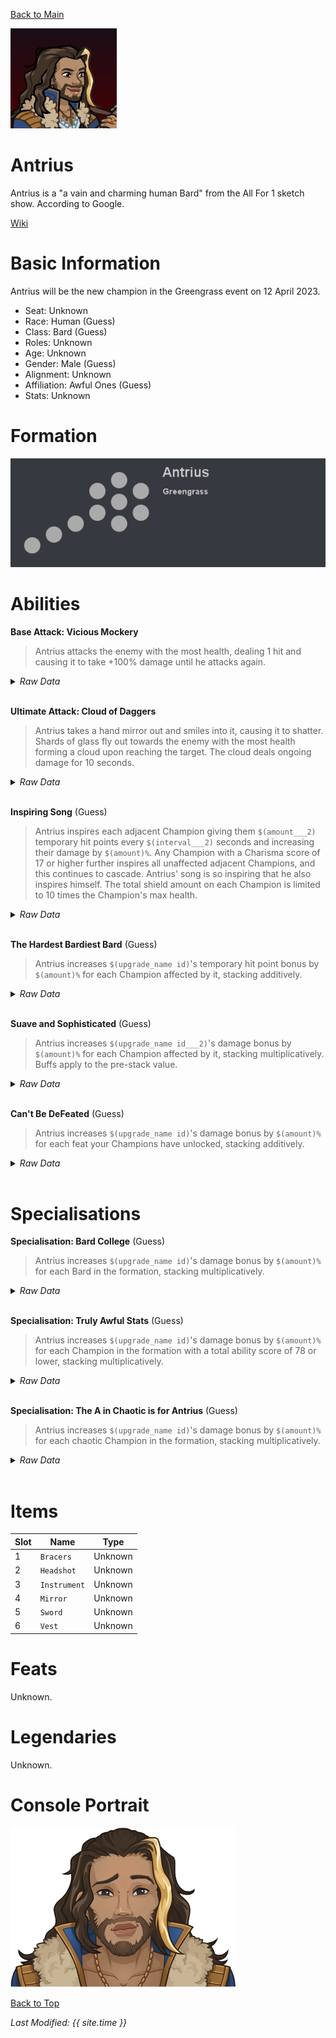 [Back to Main](index.md)

![PC Portrait](images/portrait_antrius.png)

# Antrius

Antrius is a "a vain and charming human Bard" from the All For 1 sketch show. According to Google.

[Wiki](https://tvtropes.org/pmwiki/pmwiki.php/Characters/OneForAll)

# Basic Information

Antrius will be the new champion in the Greengrass event on 12 April 2023.

* Seat: Unknown
* Race: Human (Guess)
* Class: Bard (Guess)
* Roles: Unknown
* Age: Unknown
* Gender: Male (Guess)
* Alignment: Unknown
* Affiliation: Awful Ones (Guess)
* Stats: Unknown

# Formation

![Formation Layout](images/formation_antrius.png)

# Abilities

**Base Attack: Vicious Mockery**
> Antrius attacks the enemy with the most health, dealing 1 hit and causing it to take +100% damage until he attacks again.
<details><summary><em>Raw Data</em></summary>
<p>
<pre>
{
    "description": "Antrius attacks the enemy with the most health, dealing 1 hit and causing it to take +100% damage until he attacks again.",
    "long_description": "",
    "damage_modifier": 1,
    "damage_types": ["magic"],
    "graphic_id": 0,
    "target": "highest_health",
    "aoe_radius": 0,
    "tags": ["ranged"],
    "num_targets": 1,
    "animations": [{
        "hit_sound": 133,
        "shoot_sound": 159,
        "projectile_graphic_id": 1,
        "type": "ranged_attack",
        "projectile": "song_of_pain",
        "shoot_frame": 9
    }],
    "name": "Vicious Mockery",
    "cooldown": 6,
    "id": 614
}
</pre>
</p>
</details>
<br />

**Ultimate Attack: Cloud of Daggers**
> Antrius takes a hand mirror out and smiles into it, causing it to shatter. Shards of glass fly out towards the enemy with the most health forming a cloud upon reaching the target. The cloud deals ongoing damage for 10 seconds.
<details><summary><em>Raw Data</em></summary>
<p>
<pre>
{
    "description": "Antrius smiles into a mirror causing it to shatter. The shards create a cloud dealing damage to all enemies within it.",
    "long_description": "Antrius takes a hand mirror out and smiles into it, causing it to shatter. Shards of glass fly out towards the enemy with the most health forming a cloud upon reaching the target. The cloud deals ongoing damage for 10 seconds.",
    "damage_modifier": 1,
    "damage_types": ["melee"],
    "graphic_id": 18689,
    "target": "highest_health",
    "aoe_radius": 0,
    "tags": [
        "melee",
        "ultimate"
    ],
    "num_targets": 1,
    "animations": [{
        "duration": 10,
        "projectile_data": {
            "projectile_details": {
                "trail": {
                    "scale_lerp": [
                        {
                            "x": 1,
                            "y": 1
                        },
                        {
                            "x": 0,
                            "y": 0
                        }
                    ],
                    "lifespan": 0.3,
                    "initial_velocity": {
                        "x": "250",
                        "y": "0"
                    },
                    "alpha_lerp": {
                        "0": 0,
                        "1": 0,
                        "0.1": 0.75
                    },
                    "tint": {
                        "a": 1,
                        "r": 1,
                        "b": 1,
                        "g": 1
                    },
                    "spawn_rate": 160,
                    "particle_graphic_ids": [
                        7693,
                        18554
                    ],
                    "velocity_jitter": {
                        "x": "100",
                        "y": "100"
                    }
                },
                "percent_height_offset": 0,
                "projectile_graphic_id": 18554,
                "projectile_speed": 1511,
                "rotation_speed": 0
            },
            "hit_sound": 133,
            "shoot_offset_y": -62.5,
            "shoot_offset_x": 90,
            "shoot_sound": 149,
            "type": "ranged_attack",
            "projectile": "pd_generic_projectile",
            "shoot_frame": 55
        },
        "ultimate": "antrius",
        "type": "ultimate_attack",
        "num_damage_ticks": 20,
        "aoe_radius": 160
    }],
    "name": "Cloud of Daggers",
    "cooldown": 10,
    "id": 615
}
</pre>
</p>
</details>
<br />

**Inspiring Song** (Guess)
> Antrius inspires each adjacent Champion giving them `$(amount___2)` temporary hit points every `$(interval___2)` seconds and increasing their damage by `$(amount)%`. Any Champion with a Charisma score of 17 or higher further inspires all unaffected adjacent Champions, and this continues to cascade. Antrius' song is so inspiring that he also inspires himself. The total shield amount on each Champion is limited to 10 times the Champion's max health.
<details><summary><em>Raw Data</em></summary>
<p>
<pre>
{
    "effect_keys": [
        {
            "overlay_location": "slot",
            "bottom": true,
            "active_graphic_id": 18661,
            "effect_string": "hero_dps_multiplier_mult,100",
            "sort_offset": -1,
            "targets": [{
                "type": "cascade",
                "cascade_target_filter": {
                    "score": 17,
                    "stat": "cha",
                    "check": ">=",
                    "type": "stat_score"
                },
                "cascade_type": "self_and_adj"
            }]
        },
        {
            "target_self": true,
            "effect_string": "grant_temporary_hp_with_cooldown,10,5,0,1000",
            "override_key_desc": "$target is granted $amount temporary HP every $(interval) seconds. The total temporary HP can only grant up to $optional_percent_limit% of $target's max HP",
            "targets": [{
                "type": "cascade",
                "cascade_target_filter": {
                    "score": 17,
                    "stat": "cha",
                    "check": ">=",
                    "type": "stat_score"
                },
                "cascade_type": "self_and_adj"
            }],
            "apply_temp_hp_regardless_of_health": true
        },
        {
            "overlay_location": "slot",
            "bottom": true,
            "active_graphic_id": 18553,
            "effect_string": "do_nothing",
            "sort_offset": 0,
            "filter_targets": [{
                "score": 17,
                "stat": "cha",
                "check": ">=",
                "type": "stat_score"
            }],
            "targets": [{
                "type": "cascade",
                "cascade_target_filter": {
                    "score": 17,
                    "stat": "cha",
                    "check": ">=",
                    "type": "stat_score"
                },
                "cascade_type": "self_and_adj"
            }]
        }
    ],
    "requirements": "",
    "description": {"desc": "$(source_hero) inspires each adjacent Champion giving them $(amount___2) temporary hit points every $(interval___2) seconds and increasing their damage by $(amount)%. Any Champion with a Charisma score of 17 or higher further inspires all unaffected adjacent Champions, and this continues to cascade. $(source_hero)' song is so inspiring that he also inspires himself. The total shield amount on each Champion is limited to 10 times the Champion's max health."},
    "id": 1462,
    "flavour_text": "",
    "graphic_id": 18683,
    "properties": {
        "indexed_effect_properties": true,
        "is_formation_ability": true,
        "default_bonus_index": 0,
        "per_effect_index_bonuses": true
    }
}
</pre>
</p>
</details>
<br />

**The Hardest Bardiest Bard** (Guess)
> Antrius increases `$(upgrade_name id)`'s temporary hit point bonus by `$(amount)%` for each Champion affected by it, stacking additively.
<details><summary><em>Raw Data</em></summary>
<p>
<pre>
{
    "effect_keys": [{
        "stack_title": "Affected Champions",
        "amount_updated_listeners": ["slot_changed"],
        "show_bonus": true,
        "amount_func": "add",
        "stack_func": "per_crusader",
        "effect_string": "buff_upgrade,100,10794,1",
        "stack_func_data": {"ekh_filter": {
            "upgrade_id": 10794,
            "type": "affected_by_upgrade"
        }}
    }],
    "requirements": "",
    "description": {"desc": "$(source_hero) increases $(upgrade_name id)'s temporary hit point bonus by $(amount)% for each Champion affected by it, stacking additively."},
    "id": 1463,
    "flavour_text": "",
    "graphic_id": 18685,
    "properties": {
        "is_formation_ability": true,
        "owner_use_outgoing_description": true
    }
}
</pre>
</p>
</details>
<br />

**Suave and Sophisticated** (Guess)
> Antrius increases `$(upgrade_name id___2)`'s damage bonus by `$(amount)%` for each Champion affected by it, stacking multiplicatively. Buffs apply to the pre-stack value.
<details><summary><em>Raw Data</em></summary>
<p>
<pre>
{
    "effect_keys": [
        {"effect_string": "pre_stack_amount,100"},
        {
            "amount_expr": "upgrade_amount(10796,0)",
            "stack_title": "Affected Champions",
            "amount_updated_listeners": ["slot_changed"],
            "show_bonus": true,
            "amount_func": "mult",
            "stack_func": "per_crusader",
            "effect_string": "buff_upgrade,0,10794,0",
            "stack_func_data": {"ekh_filter": {
                "upgrade_id": 10794,
                "type": "affected_by_upgrade"
            }}
        }
    ],
    "requirements": "",
    "description": {"desc": "$(source_hero) increases $(upgrade_name id___2)'s damage bonus by $(amount)% for each Champion affected by it, stacking multiplicatively. Buffs apply to the pre-stack value."},
    "id": 1464,
    "flavour_text": "",
    "graphic_id": 18684,
    "properties": {
        "indexed_effect_properties": true,
        "is_formation_ability": true,
        "default_bonus_index": 0,
        "owner_use_outgoing_description": true,
        "per_effect_index_bonuses": true
    }
}
</pre>
</p>
</details>
<br />

**Can't Be DeFeated** (Guess)
> Antrius increases `$(upgrade_name id)`'s damage bonus by `$(amount)%` for each feat your Champions have unlocked, stacking additively.
<details><summary><em>Raw Data</em></summary>
<p>
<pre>
{
    "effect_keys": [{
        "stack_title": "Unlocked Feats",
        "amount_updated_listeners": ["feat_changed"],
        "show_bonus": true,
        "amount_func": "add",
        "stack_func": "per_feat",
        "effect_string": "buff_upgrade,100,10794,0"
    }],
    "requirements": "",
    "description": {"desc": "$(source_hero) increases $(upgrade_name id)'s damage bonus by $(amount)% for each feat your Champions have unlocked, stacking additively."},
    "id": 1465,
    "flavour_text": "",
    "graphic_id": 18682,
    "properties": {
        "is_formation_ability": true,
        "owner_use_outgoing_description": true
    }
}
</pre>
</p>
</details>
<br />

# Specialisations

**Specialisation: Bard College** (Guess)
> Antrius increases `$(upgrade_name id)`'s damage bonus by `$(amount)%` for each Bard in the formation, stacking multiplicatively.
<details><summary><em>Raw Data</em></summary>
<p>
<pre>
{
    "effect_keys": [{
        "stacks_multiply": true,
        "off_when_benched": true,
        "effect_string": "buff_upgrade_per_any_tagged_crusader_mult,200,10794,bard"
    }],
    "requirements": "",
    "description": {"desc": "$(source_hero) increases $(upgrade_name id)'s damage bonus by $(amount)% for each Bard in the formation, stacking multiplicatively."},
    "id": 1466,
    "flavour_text": "",
    "graphic_id": 0,
    "properties": {
        "is_formation_ability": true,
        "spec_option_post_apply_info": "Bard Champions: $num_stacks",
        "owner_use_outgoing_description": true,
        "type": "upgrade",
        "formation_circle_icon": false
    }
}
</pre>
</p>
</details>
<br />

**Specialisation: Truly Awful Stats** (Guess)
> Antrius increases `$(upgrade_name id)`'s damage bonus by `$(amount)%` for each Champion in the formation with a total ability score of 78 or lower, stacking multiplicatively.
<details><summary><em>Raw Data</em></summary>
<p>
<pre>
{
    "effect_keys": [{
        "stack_title": "Affected Champions",
        "amount_updated_listeners": [
            "slot_changed",
            "feat_changed"
        ],
        "show_bonus": true,
        "amount_func": "mult",
        "stack_func": "per_crusader",
        "effect_string": "buff_upgrade,150,10794,0",
        "stack_func_data": {"target_filters": [{
            "stat": "total_ability_score",
            "comparison": "<=",
            "type": "stat",
            "value": 78
        }]}
    }],
    "requirements": "",
    "description": {"desc": "$(source_hero) increases $(upgrade_name id)'s damage bonus by $(amount)% for each Champion in the formation with a total ability score of 78 or lower, stacking multiplicatively."},
    "id": 1467,
    "flavour_text": "",
    "graphic_id": 0,
    "properties": {
        "is_formation_ability": true,
        "spec_option_post_apply_info": "Qualified Champions: $num_stacks",
        "owner_use_outgoing_description": true,
        "type": "upgrade",
        "formation_circle_icon": false
    }
}
</pre>
</p>
</details>
<br />

**Specialisation: The A in Chaotic is for Antrius** (Guess)
> Antrius increases `$(upgrade_name id)`'s damage bonus by `$(amount)%` for each chaotic Champion in the formation, stacking multiplicatively.
<details><summary><em>Raw Data</em></summary>
<p>
<pre>
{
    "effect_keys": [{
        "stacks_multiply": true,
        "off_when_benched": true,
        "effect_string": "buff_upgrade_per_any_tagged_crusader_mult,100,10794,chaotic"
    }],
    "requirements": "",
    "description": {"desc": "$(source_hero) increases $(upgrade_name id)'s damage bonus by $(amount)% for each chaotic Champion in the formation, stacking multiplicatively."},
    "id": 1468,
    "flavour_text": "",
    "graphic_id": 0,
    "properties": {
        "is_formation_ability": true,
        "spec_option_post_apply_info": "Chaotic Champions: $num_stacks",
        "owner_use_outgoing_description": true,
        "type": "upgrade",
        "formation_circle_icon": false
    }
}
</pre>
</p>
</details>
<br />

# Items

| Slot | Name | Type |
|---|---|---|
| 1 | `Bracers` | Unknown |
| 2 | `Headshot` | Unknown |
| 3 | `Instrument` | Unknown |
| 4 | `Mirror` | Unknown |
| 5 | `Sword` | Unknown |
| 6 | `Vest` | Unknown |

# Feats

Unknown.

# Legendaries

Unknown.

# Console Portrait

![Console Portrait](images/console_antrius.png)

[Back to Top](#top)

*Last Modified: {{ site.time }}*